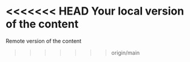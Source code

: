 <<<<<<< HEAD
Your local version of the content
=======
Remote version of the content
>>>>>>> origin/main